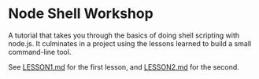 # Node Shell Workshop

A tutorial that takes you through the basics of doing shell scripting with node.js. It culminates in a project using the lessons learned to build a small command-line tool.

See [LESSON1.md](https://github.com/bradreeder/Node-Shell-Workshop/blob/master/LESSON1.md) for the first lesson, and [LESSON2.md](https://github.com/bradreeder/Node-Shell-Workshop/blob/master/LESSON2.md) for the second.
